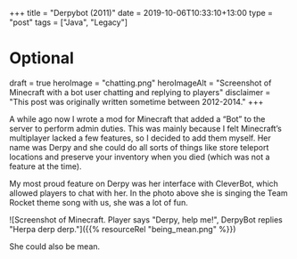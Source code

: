 +++
title = "Derpybot (2011)"
date = 2019-10-06T10:33:10+13:00
type = "post"
tags = ["Java", "Legacy"]
# Optional
draft = true
heroImage = "chatting.png"
heroImageAlt = "Screenshot of Minecraft with a bot user chatting and replying to players"
disclaimer = "This post was originally written sometime between 2012-2014."
+++

A while ago now I wrote a mod for Minecraft that added a “Bot” to the server to perform admin duties. This was mainly because I felt Minecraft’s multiplayer lacked a few features, so I decided to add them myself. Her name was Derpy and she could do all sorts of things like store teleport locations and preserve your inventory when you died (which was not a feature at the time).

My most proud feature on Derpy was her interface with CleverBot, which allowed players to chat with her. In the photo above she is singing the Team Rocket theme song with us, she was a lot of fun.

<!--more-->

![Screenshot of Minecraft. Player says "Derpy, help me!", DerpyBot replies "Herpa derp derp."]({{% resourceRel "being_mean.png" %}})

She could also be mean.